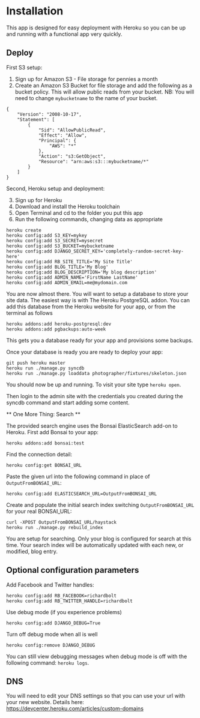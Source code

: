 Installation
============

This app is designed for easy deployment with Heroku so you can be up and
running with a functional app very quickly.

Deploy
------

First S3 setup:

1. Sign up for Amazon S3 - File storage for pennies a month
2. Create an Amazon S3 Bucket for file storage and add the following as a
   bucket policy. This will allow public reads from your bucket. NB: You will
   need to change `mybucketname` to the name of your bucket.

```
{
	"Version": "2008-10-17",
	"Statement": [
		{
			"Sid": "AllowPublicRead",
			"Effect": "Allow",
			"Principal": {
				"AWS": "*"
			},
			"Action": "s3:GetObject",
			"Resource": "arn:aws:s3:::mybucketname/*"
		}
	]
}
```

Second, Heroku setup and deployment:

3. Sign up for Heroku
4. Download and install the Heroku toolchain
5. Open Terminal and cd to the folder you put this app
6. Run the following commands, changing data as appropriate

```
heroku create
heroku config:add S3_KEY=mykey
heroku config:add S3_SECRET=mysecret
heroku config:add S3_BUCKET=mybucketname
heroku config:add DJANGO_SECRET_KEY='completely-random-secret-key-here'
heroku config:add RB_SITE_TITLE='My Site Title'
heroku config:add BLOG_TITLE='My Blog'
heroku config:add BLOG_DESCRIPTION='My blog description'
heroku config:add ADMIN_NAME='FirstName LastName'
heroku config:add ADMIN_EMAIL=me@mydomain.com
```

You are now almost there. You will want to setup a database to store your site
data. The easiest way is with The Heroku PostgreSQL addon. You can add this
database from the Heroku website for your app, or from the terminal as follows

```
heroku addons:add heroku-postgresql:dev
heroku addons:add pgbackups:auto-week
```

This gets you a database ready for your app and provisions some backups.

Once your database is ready you are ready to deploy your app:

```
git push heroku master
heroku run ./manage.py syncdb
heroku run ./manage.py loaddata photographer/fixtures/skeleton.json
```

You should now be up and running. To visit your site type `heroku open`.

Then login to the admin site with the credentials you created during the
syncdb command and start adding some content.

** One More Thing: Search **

The provided search engine uses the Bonsai ElasticSearch add-on to Heroku.
First add Bonsai to your app:

```heroku addons:add bonsai:test```

Find the connection detail:

```heroku config:get BONSAI_URL```

Paste the given url into the following command in place of
`OutputFromBONSAI_URL`:

```heroku config:add ELASTICSEARCH_URL=OutputFromBONSAI_URL```

Create and populate the initial search index switching `OutputFromBONSAI_URL`
for your real BONSAI_URL:

```
curl -XPOST OutputFromBONSAI_URL/haystack
heroku run ./manage.py rebuild_index
```

You are setup for searching. Only your blog is configured for search at this
time. Your search index will be automatically updated with each new, or
modified, blog entry.

Optional configuration parameters
---------------------------------

Add Facebook and Twitter handles:

```
heroku config:add RB_FACEBOOK=richardbolt
heroku config:add RB_TWITTER_HANDLE=richardbolt
```

Use debug mode (if you experience problems)

```
heroku config:add DJANGO_DEBUG=True
```

Turn off debug mode when all is well

```
heroku config:remove DJANGO_DEBUG
```

You can still view debugging messages when debug mode is off with the
following command: `heroku logs`.

DNS
---

You will need to edit your DNS settings so that you can use your url with
your new website. Details here: https://devcenter.heroku.com/articles/custom-domains

